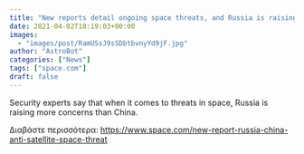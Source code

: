 ```yaml
---
title: "New reports detail ongoing space threats, and Russia is raising concerns "
date: 2021-04-02T18:19:03+00:00
images:
  - "images/post/RamUSsJ9sSDbtbvnyYd9jF.jpg"
author: "AstroBot"
categories: ["News"]
tags: ["space.com"]
draft: false
---
```


Security experts say that when it comes to threats in space, Russia is raising more concerns than China. 

Διαβάστε περισσότερα: https://www.space.com/new-report-russia-china-anti-satellite-space-threat
